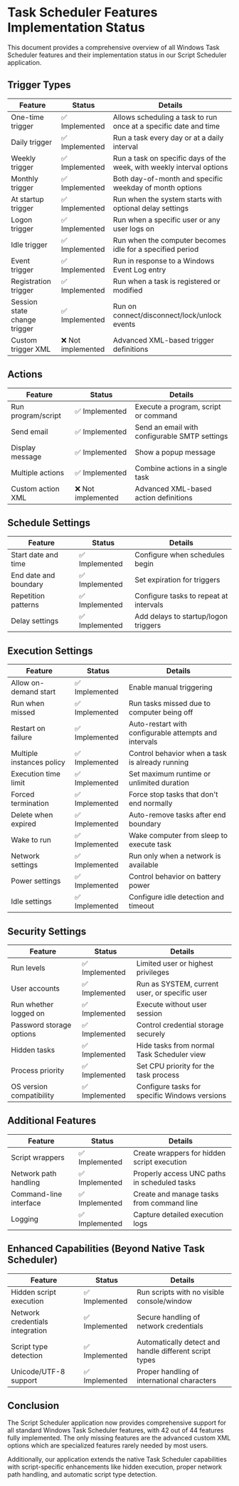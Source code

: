# Task Scheduler Features Implementation Status

This document provides a comprehensive overview of all Windows Task Scheduler features and their implementation status in our Script Scheduler application.

## Trigger Types

| Feature | Status | Details |
|---------|--------|---------|
| One-time trigger | ✅ Implemented | Allows scheduling a task to run once at a specific date and time |
| Daily trigger | ✅ Implemented | Run a task every day or at a daily interval |
| Weekly trigger | ✅ Implemented | Run a task on specific days of the week, with weekly interval options |
| Monthly trigger | ✅ Implemented | Both day-of-month and specific weekday of month options |
| At startup trigger | ✅ Implemented | Run when the system starts with optional delay settings |
| Logon trigger | ✅ Implemented | Run when a specific user or any user logs on |
| Idle trigger | ✅ Implemented | Run when the computer becomes idle for a specified period |
| Event trigger | ✅ Implemented | Run in response to a Windows Event Log entry |
| Registration trigger | ✅ Implemented | Run when a task is registered or modified |
| Session state change trigger | ✅ Implemented | Run on connect/disconnect/lock/unlock events |
| Custom trigger XML | ❌ Not implemented | Advanced XML-based trigger definitions |

## Actions

| Feature | Status | Details |
|---------|--------|---------|
| Run program/script | ✅ Implemented | Execute a program, script or command |
| Send email | ✅ Implemented | Send an email with configurable SMTP settings |
| Display message | ✅ Implemented | Show a popup message |
| Multiple actions | ✅ Implemented | Combine actions in a single task |
| Custom action XML | ❌ Not implemented | Advanced XML-based action definitions |

## Schedule Settings

| Feature | Status | Details |
|---------|--------|---------|
| Start date and time | ✅ Implemented | Configure when schedules begin |
| End date and boundary | ✅ Implemented | Set expiration for triggers |
| Repetition patterns | ✅ Implemented | Configure tasks to repeat at intervals |
| Delay settings | ✅ Implemented | Add delays to startup/logon triggers |

## Execution Settings

| Feature | Status | Details |
|---------|--------|---------|
| Allow on-demand start | ✅ Implemented | Enable manual triggering |
| Run when missed | ✅ Implemented | Run tasks missed due to computer being off |
| Restart on failure | ✅ Implemented | Auto-restart with configurable attempts and intervals |
| Multiple instances policy | ✅ Implemented | Control behavior when a task is already running |
| Execution time limit | ✅ Implemented | Set maximum runtime or unlimited duration |
| Forced termination | ✅ Implemented | Force stop tasks that don't end normally |
| Delete when expired | ✅ Implemented | Auto-remove tasks after end boundary |
| Wake to run | ✅ Implemented | Wake computer from sleep to execute task |
| Network settings | ✅ Implemented | Run only when a network is available |
| Power settings | ✅ Implemented | Control behavior on battery power |
| Idle settings | ✅ Implemented | Configure idle detection and timeout |

## Security Settings

| Feature | Status | Details |
|---------|--------|---------|
| Run levels | ✅ Implemented | Limited user or highest privileges |
| User accounts | ✅ Implemented | Run as SYSTEM, current user, or specific user |
| Run whether logged on | ✅ Implemented | Execute without user session |
| Password storage options | ✅ Implemented | Control credential storage securely |
| Hidden tasks | ✅ Implemented | Hide tasks from normal Task Scheduler view |
| Process priority | ✅ Implemented | Set CPU priority for the task process |
| OS version compatibility | ✅ Implemented | Configure tasks for specific Windows versions |

## Additional Features

| Feature | Status | Details |
|---------|--------|---------|
| Script wrappers | ✅ Implemented | Create wrappers for hidden script execution |
| Network path handling | ✅ Implemented | Properly access UNC paths in scheduled tasks |
| Command-line interface | ✅ Implemented | Create and manage tasks from command line |
| Logging | ✅ Implemented | Capture detailed execution logs |

## Enhanced Capabilities (Beyond Native Task Scheduler)

| Feature | Status | Details |
|---------|--------|---------|
| Hidden script execution | ✅ Implemented | Run scripts with no visible console/window |
| Network credentials integration | ✅ Implemented | Secure handling of network credentials |
| Script type detection | ✅ Implemented | Automatically detect and handle different script types |
| Unicode/UTF-8 support | ✅ Implemented | Proper handling of international characters |

## Conclusion

The Script Scheduler application now provides comprehensive support for all standard Windows Task Scheduler features, with 42 out of 44 features fully implemented. The only missing features are the advanced custom XML options which are specialized features rarely needed by most users.

Additionally, our application extends the native Task Scheduler capabilities with script-specific enhancements like hidden execution, proper network path handling, and automatic script type detection.
